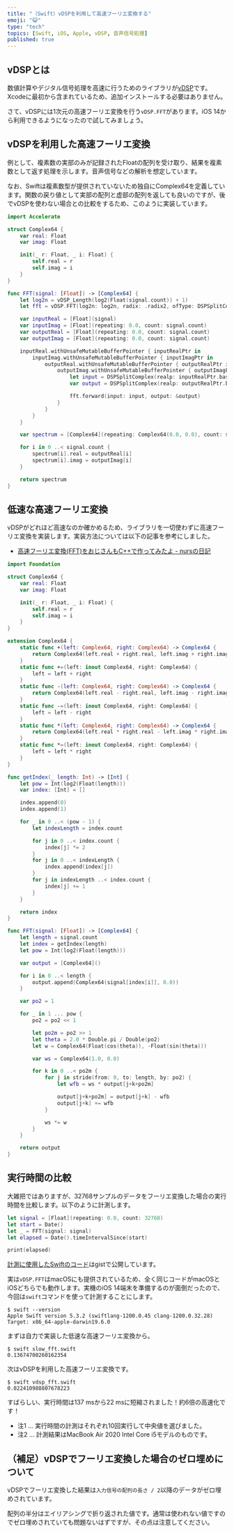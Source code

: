 ```yaml
---
title: "（Swift）vDSPを利用して高速フーリエ変換する"
emoji: "😺"
type: "tech"
topics: [Swift, iOS, Apple, vDSP, 音声信号処理]
published: true
---
```

## vDSPとは

数値計算やデジタル信号処理を高速に行うためのライブラリが[vDSP](https://developer.apple.com/documentation/accelerate/vdsp)です。Xcodeに最初から含まれているため、追加インストールする必要はありません。

さて、vDSPには1次元の高速フーリエ変換を行う`vDSP.FFT`があります。iOS 14から利用できるようになったので試してみましょう。

## vDSPを利用した高速フーリエ変換

例として、複素数の実部のみが記録されたFloatの配列を受け取り、結果を複素数として返す処理を示します。音声信号などの解析を想定しています。

なお、Swiftは複素数型が提供されていないため独自にComplex64を定義しています。関数の戻り値として実部の配列と虚部の配列を返しても良いのですが、後でvDSPを使わない場合との比較をするため、このように実装しています。

```swift
import Accelerate

struct Complex64 {
    var real: Float
    var imag: Float

    init(_ r: Float, _ i: Float) {
        self.real = r
        self.imag = i
    }
}

func FFT(signal: [Float]) -> [Complex64] {
    let log2n = vDSP_Length(log2(Float(signal.count)) + 1)
    let fft = vDSP.FFT(log2n: log2n, radix: .radix2, ofType: DSPSplitComplex.self)!

    var inputReal = [Float](signal)
    var inputImag = [Float](repeating: 0.0, count: signal.count)
    var outputReal = [Float](repeating: 0.0, count: signal.count)
    var outputImag = [Float](repeating: 0.0, count: signal.count)

    inputReal.withUnsafeMutableBufferPointer { inputRealPtr in
        inputImag.withUnsafeMutableBufferPointer { inputImagPtr in
            outputReal.withUnsafeMutableBufferPointer { outputRealPtr in
                outputImag.withUnsafeMutableBufferPointer { outputImagPtr in
                    let input = DSPSplitComplex(realp: inputRealPtr.baseAddress!, imagp: inputImagPtr.baseAddress!)
                    var output = DSPSplitComplex(realp: outputRealPtr.baseAddress!, imagp: outputImagPtr.baseAddress!)

                    fft.forward(input: input, output: &output)
                }
            }
        }
    }

    var spectrum = [Complex64](repeating: Complex64(0.0, 0.0), count: signal.count)

    for i in 0 ..< signal.count {
        spectrum[i].real = outputReal[i]
        spectrum[i].imag = outputImag[i]
    }

    return spectrum
}
```

## 低速な高速フーリエ変換

vDSPがどれほど高速なのか確かめるため、ライブラリを一切使わずに高速フーリエ変換を実装します。実装方法については以下の記事を参考にしました。

- [高速フーリエ変換(FFT)をおじさんもC++で作ってみたよ - nursの日記](https://nurs.hatenablog.com/entry/20130617/1371483633)

```swift
import Foundation

struct Complex64 {
    var real: Float
    var imag: Float

    init(_ r: Float, _ i: Float) {
        self.real = r
        self.imag = i
    }
}

extension Complex64 {
    static func +(left: Complex64, right: Complex64) -> Complex64 {
        return Complex64(left.real + right.real, left.imag + right.imag)
    }
    static func +=(left: inout Complex64, right: Complex64) {
        left = left + right
    }
    static func -(left: Complex64, right: Complex64) -> Complex64 {
        return Complex64(left.real - right.real, left.imag - right.imag)
    }
    static func -=(left: inout Complex64, right: Complex64) {
        left = left - right
    }
    static func *(left: Complex64, right: Complex64) -> Complex64 {
        return Complex64(left.real * right.real - left.imag * right.imag, left.real * right.imag + left.imag * right.real)
    }
    static func *=(left: inout Complex64, right: Complex64) {
        left = left * right
    }
}

func getIndex(_ length: Int) -> [Int] {
    let pow = Int(log2(Float(length)))
    var index: [Int] = []

    index.append(0)
    index.append(1)

    for _ in 0 ..< (pow - 1) {
        let indexLength = index.count

        for j in 0 ..< index.count {
            index[j] *= 2
        }
        for j in 0 ..< indexLength {
            index.append(index[j])
        }
        for j in indexLength ..< index.count {
            index[j] += 1
        }
    }

    return index
}

func FFT(signal: [Float]) -> [Complex64] {
    let length = signal.count
    let index = getIndex(length)
    let pow = Int(log2(Float(length)))

    var output = [Complex64]()

    for i in 0 ..< length {
        output.append(Complex64(signal[index[i]], 0.0))
    }

    var po2 = 1

    for _ in 1 ... pow {
        po2 = po2 << 1

        let po2m = po2 >> 1
        let theta = 2.0 * Double.pi / Double(po2)
        let w = Complex64(Float(cos(theta)), -Float(sin(theta)))

        var ws = Complex64(1.0, 0.0)

        for k in 0 ..< po2m {
            for j in stride(from: 0, to: length, by: po2) {
                let wfb = ws * output[j+k+po2m]

                output[j+k+po2m] = output[j+k] - wfb
                output[j+k] += wfb
            }

            ws *= w
        }
    }

    return output
}
```

## 実行時間の比較

大雑把ではありますが、32768サンプルのデータをフーリエ変換した場合の実行時間を比較します。以下のように計測します。

```swift
let signal = [Float](repeating: 0.0, count: 32768)
let start = Date()
let _ = FFT(signal: signal)
let elapsed = Date().timeIntervalSince(start)

print(elapsed)
```

[計測に使用したSwiftのコード](https://gist.github.com/moutend/065ed56bd45086d7a0f5c94916d602db)はgistで公開しています。

実は`vDSP.FFT`はmacOSにも提供されているため、全く同じコードがmacOSとiOSどちらでも動作します。実機のiOS 14端末を準備するのが面倒だったので、今回は`swift`コマンドを使って計測することにします。

```console
$ swift --version
Apple Swift version 5.3.2 (swiftlang-1200.0.45 clang-1200.0.32.28)
Target: x86_64-apple-darwin19.6.0
```

まずは自力で実装した低速な高速フーリエ変換から。

```console
$ swift slow_fft.swift
0.13674700260162354
```

次はvDSPを利用した高速フーリエ変換です。

```console
$ swift vdsp_fft.swift
0.022410988807678223
```

すばらしい、実行時間は137 msから22 msに短縮されました！約6倍の高速化です！

- 注1 ... 実行時間の計測はそれぞれ10回実行して中央値を選びました。
- 注2 ... 計測結果はMacBook Air 2020 Intel Core i5モデルのものです。

## （補足）vDSPでフーリエ変換した場合のゼロ埋めについて

vDSPでフーリエ変換した結果は`入力信号の配列の長さ / 2`以降のデータがゼロ埋めされています。

配列の半分はエイリアシングで折り返された値です。通常は使われない値ですのでゼロ埋めされていても問題ないはずですが、その点は注意してください。
